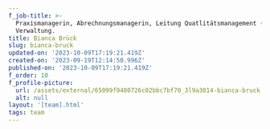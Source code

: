 ```yaml
---
f_job-title: >-
  Praxismanagerin, Abrechnungsmanagerin, Leitung Quatlitätsmanagement (QM),
  Verwaltung.
title: Bianca Brück
slug: bianca-bruck
updated-on: '2023-10-09T17:19:21.419Z'
created-on: '2023-09-19T12:14:50.996Z'
published-on: '2023-10-09T17:19:21.419Z'
f_order: 10
f_profile-picture:
  url: /assets/external/65099f9480726c02bbc7bf70_3l9a3014-bianca-bruck.jpg
  alt: null
layout: '[team].html'
tags: team
---
```



